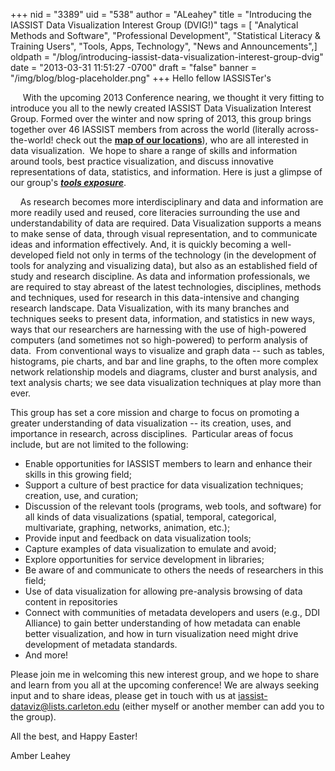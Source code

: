 +++
nid = "3389"
uid = "538"
author = "ALeahey"
title = "Introducing the IASSIST Data Visualization Interest Group (DVIG!)"
tags = [ "Analytical Methods and Software", "Professional Development", "Statistical Literacy & Training Users", "Tools, Apps, Technology", "News and Announcements",]
oldpath = "/blog/introducing-iassist-data-visualization-interest-group-dvig"
date = "2013-03-31 11:51:27 -0700"
draft = "false"
banner = "/img/blog/blog-placeholder.png"
+++
Hello fellow IASSISTer's

     With the upcoming 2013 Conference nearing, we thought it very
fitting to introduce you all to the newly created IASSIST Data
Visualization Interest Group. Formed over the winter and now spring of
2013, this group brings together over 46 IASSIST members from across the
world (literally across-the-world! check out the [**map of our
locations**](https://www.google.com/fusiontables/DataSource?docid=1vaGGyV_NUlLeME8YAIyjEcZPBnHQ1Cb62uO9J04#map:id=3)),
who are all interested in data visualization.  We hope to share a range
of skills and information around tools, best practice visualization, and
discuss innovative representations of data, statistics, and information.
Here is just a glimpse of our group's ***[tools
exposure](https://www.google.com/fusiontables/DataSource?docid=1UGpLXxGJp7uro3mfq5l2CcJHD8EokGb3OhstB68#chartnew:id=4)***.

    As research becomes more interdisciplinary and data and information
are more readily used and reused, core literacies surrounding the use
and understandability of data are required. Data Visualization supports
a means to make sense of data, through visual representation, and to
communicate ideas and information effectively. And, it is quickly
becoming a well-developed field not only in terms of the technology (in
the development of tools for analyzing and visualizing data), but also
as an established field of study and research discipline. As data and
information professionals, we are required to stay abreast of the latest
technologies, disciplines, methods and techniques, used for research in
this data-intensive and changing research landscape. Data Visualization,
with its many branches and techniques seeks to present data,
information, and statistics in new ways, ways that our researchers are
harnessing with the use of high-powered computers (and sometimes not so
high-powered) to perform analysis of data.  From conventional ways to
visualize and graph data -- such as tables, histograms, pie charts, and
bar and line graphs, to the often more complex network relationship
models and diagrams, cluster and burst analysis, and text analysis
charts; we see data visualization techniques at play more than ever. 

This group has set a core mission and charge to focus on promoting a
greater understanding of data visualization -- its creation, uses, and
importance in research, across disciplines.  Particular areas of focus
include, but are not limited to the following:

-   Enable opportunities for IASSIST members to learn and enhance their
    skills in this growing field;
-   Support a culture of best practice for data visualization
    techniques; creation, use, and curation;
-   Discussion of the relevant tools (programs, web tools, and software)
    for all kinds of data visualizations (spatial, temporal,
    categorical, multivariate, graphing, networks, animation, etc.);
-   Provide input and feedback on data visualization tools;
-   Capture examples of data visualization to emulate and avoid;
-   Explore opportunities for service development in libraries;
-   Be aware of and communicate to others the needs of researchers in
    this field;
-   Use of data visualization for allowing pre-analysis browsing of data
    content in repositories
-   Connect with communities of metadata developers and users (e.g., DDI
    Alliance) to gain better understanding of how metadata can enable
    better visualization, and how in turn visualization need might drive
    development of metadata standards.
-   And more!

Please join me in welcoming this new interest group, and we hope to
share and learn from you all at the upcoming conference! We are always
seeking input and to share ideas, please get in touch with us at
<iassist-dataviz@lists.carleton.edu> (either myself or another member
can add you to the group).

All the best, and Happy Easter!

Amber Leahey
